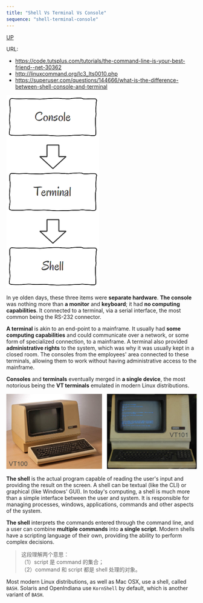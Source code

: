```yaml
---
title: "Shell Vs Terminal Vs Console"
sequence: "shell-terminal-console"
---
```


[UP](/linux.html)


URL:

- https://code.tutsplus.com/tutorials/the-command-line-is-your-best-friend--net-30362
- http://linuxcommand.org/lc3_lts0010.php
- https://superuser.com/questions/144666/what-is-the-difference-between-shell-console-and-terminal

![](/assets/images/linux/concept/cmd-console-terminal-shell-schema.png)

In ye olden days, these three items were **separate hardware**.
**The console** was nothing more than **a monitor** and **keyboard**;
it had **no computing capabilities**.
It connected to a terminal, via a serial interface, the most common being the RS-232 connector.

**A terminal** is akin to an end-point to a mainframe.
It usually had **some computing capabilities** and could communicate over a network,
or some form of specialized connection, to a mainframe.
A terminal also provided **administrative rights** to the system, which was why it was usually kept in a closed room.
The consoles from the employees' area connected to these terminals,
allowing them to work without having administrative access to the mainframe.

**Consoles** and **terminals** eventually merged in **a single device**,
the most notorious being the **VT terminals** emulated in modern Linux distributions.

![](/assets/images/linux/concept/cmd-vt100-vt101.png)

**The shell** is the actual program capable of reading the user's input and providing the result on the screen.
A shell can be textual (like the CLI) or graphical (like Windows' GUI).
In today's computing, a shell is much more than a simple interface between the user and system.
It is responsible for managing processes, windows, applications, commands and other aspects of the system.

**The shell** interprets the commands entered through the command line,
and a user can combine **multiple commands** into **a single script**.
Modern shells have a scripting language of their own, providing the ability to perform complex decisions.

> 这段理解两个意思：  
> （1）script 是 command 的集合；  
> （2）command 和 script 都是 shell 处理的对象。

Most modern Linux distributions, as well as Mac OSX, use a shell, called `BASH`.
Solaris and OpenIndiana use `KornShell` by default, which is another variant of `BASH`.
